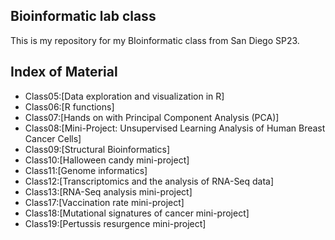 ## Bioinformatic lab class
This is my repository for my BIoinformatic class from San Diego SP23.

## Index of Material
- Class05:[Data exploration and visualization in R]
- Class06:[R functions]
- Class07:[Hands on with Principal Component Analysis (PCA)]
- Class08:[Mini-Project: Unsupervised Learning Analysis of Human Breast Cancer Cells]
- Class09:[Structural Bioinformatics]
- Class10:[Halloween candy mini-project]
- Class11:[Genome informatics]
- Class12:[Transcriptomics and the analysis of RNA-Seq data]
- Class13:[RNA-Seq analysis mini-project]
- Class17:[Vaccination rate mini-project]
- Class18:[Mutational signatures of cancer mini-project]
- Class19:[Pertussis resurgence mini-project]
